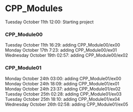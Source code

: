 # CPP_Modules
Tuesday October 11th 12:00: Starting project
### CPP_Module00
Tuesday October 11th 16:29: adding CPP_Module00/ex00
<br />Monday October 17th 7:23: adding CPP_Module00/ex01
<br />Wednesday October 19th 02:57: adding CPP_Module00/ex02
### CPP_Module01
Monday October 24th 03:00: adding CPP_Module01/ex00
<br />Monday October 24th 18:09: adding CPP_Module01/ex01
<br />Monday October 24th 23:37: adding CPP_Module01/ex02
<br />Tuesday October 25th 02:28: adding CPP_Module01/ex03
<br />Tuesday October 25th 18:10: adding CPP_Module01/ex04
<br />Wednesday October 26th 02:58: adding CPP_Module01/ex05
